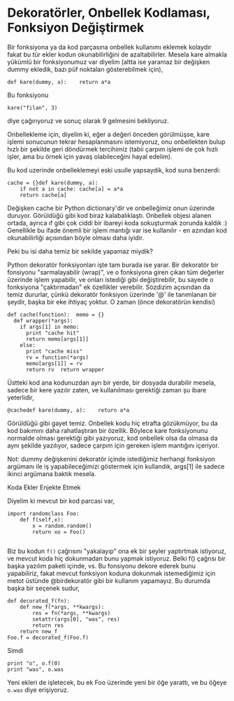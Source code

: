 # Dekoratörler, Onbellek Kodlaması, Fonksiyon Değiştirmek

Bir fonksiyona ya da kod parçasına onbellek kullanımı eklemek kolaydır
fakat bu tür ekler kodun okunabilirliğini de azaltabilirler. Mesela
kare almakla yükümlü bir fonksiyonumuz var diyelim (altta ise yaramaz
bir değişken dummy ekledik, bazı püf noktaları gösterebilmek için),

```
def kare(dummy, a):    return a*a
```

Bu fonksiyonu

```
kare("filan", 3)
```

diye çağırıyoruz ve sonuç olarak 9 gelmesini bekliyoruz. 

Onbellekleme için, diyelim ki, eğer a değeri önceden görülmüşse, kare
işlemi sonucunun tekrar hesaplanmasını istemiyoruz, onu onbellekten
bulup hızlı bir şekilde geri döndürmek tercihimiz (tabii çarpım işlemi
de çok hızlı işler, ama bu örnek için yavaş olabileceğini hayal
edelim).

Bu kod uzerinde onbelleklemeyi eski usulle yapsaydik, kod suna
benzerdi:

```
cache = {}def kare(dummy, a):
    if not a in cache: cache[a] = a*a
    return cache[a]
```

Değişken cache bir Python dictionary'dir ve onbelleğimiz onun
üzerinde  duruyor. Görüldüğü gibi kod biraz kalabalıklaştı. Onbellek
objesi alanen ortada, ayrıca ıf gibi çok ciddi bir ibareyi koda
sokuşturmak zorunda kaldık :) Genellikle bu ifade önemli bir işlem
mantığı var ise kullanılır - en azından kod okunabilirliği açısından
böyle olması daha iyidir.

Peki bu isi daha temiz bir sekilde yapamaz miydik?

Python dekoratör fonksiyonları işte tam burada ise yarar. Bir
dekoratör bir fonsiyonu "sarmalayabilir (wrap)", ve o fonksiyona giren
çıkan tüm değerler üzerinde işlem yapabilir, ve onları istediği gibi
değiştirebilir, bu sayede o fonksiyona "çaktırmadan" ek özellikler
verebilir. Sözdizim açısından da temiz dururlar, çünkü dekoratör
fonksiyon üzerinde '@' ile tanımlanan bir şeydir, başka bir eke
ihtiyaç yoktur. O zaman (önce dekoratörün kendisi)

```
def cache(function):  memo = {}
  def wrapper(*args):
    if args[1] in memo:
      print "cache hit"
      return memo[args[1]]
    else:
      print "cache miss"
      rv = function(*args)
      memo[args[1]] = rv
      return rv  return wrapper
```

Üstteki kod ana kodunuzdan ayrı bir yerde, bir dosyada durabilir
mesela, sadece bir kere yazılır zaten, ve kullanılması gerektiği zaman
şu ibare yeterlidir,

```
@cachedef kare(dummy, a):    return a*a
```

Görüldüğü gibi gayet temiz. Onbellek kodu hiç etrafta gözükmüyor, bu
da kod bakımını daha rahatlaştıran bir özellik. Böylece kare
fonksiyonunu normalde olması gerektiği gibi yazıyoruz, kod onbellek
olsa da olmasa da aynı şekilde yazılıyor, sadece çarpım için gereken
işlem mantığını içeriyor.

Not: dummy değişkenini dekoratör içinde istediğimiz herhangi fonksiyon
argümanı ile iş yapabileceğimizi göstermek için kullandık, args[1] ile
sadece ikinci argümana baktık mesela.

Koda Ekler Enjekte Etmek

Diyelim ki mevcut bir kod parcasi var,

```
import randomclass Foo:
    def f(self,x):
        x = random.random()
        return xo = Foo()
    
```

Biz bu kodun `f()` çağrısını "yakalayıp" ona ek bir şeyler yaptırtmak
istiyoruz, ve mevcut koda hiç dokunmadan bunu yapmak istiyoruz. Belki
f() çağrısı bir başka yazılım paketi içinde, vs. Bu fonsiyonu dekore
ederek bunu yapabiliriz, fakat mevcut fonksiyon koduna dokunmak
istemediğimiz için metot üstünde @birdekoratör gibi bir kullanım
yapamayız. Bu durumda başka bir seçenek sudur,

```
def decorated_f(fn):
    def new_f(*args, **kwargs):
        res = fn(*args, **kwargs)
        setattr(args[0], "was", res)
        return res
    return new_f
Foo.f = decorated_f(Foo.f)
```

Simdi

```
print "o", o.f(0)
print "was", o.was
```

Yeni ekleri de işletecek, bu ek Foo üzerinde yeni bir öğe yarattı, ve
bu öğeye `o.was` diye erişiyoruz.




